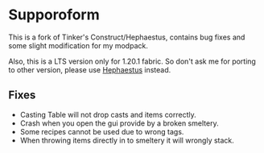 # Supporoform

This is a fork of Tinker's Construct/Hephaestus, contains bug fixes and some slight modification for my modpack.

Also, this is a LTS version only for 1.20.1 fabric. So don't ask me for porting to other version, please
use [Hephaestus](https://github.com/Alpha-s-Stuff/TinkersConstruct) instead.

## Fixes

- Casting Table will not drop casts and items correctly.
- Crash when you open the gui provide by a broken smeltery.
- Some recipes cannot be used due to wrong tags.
- When throwing items directly in to smeltery it will wrongly stack.
